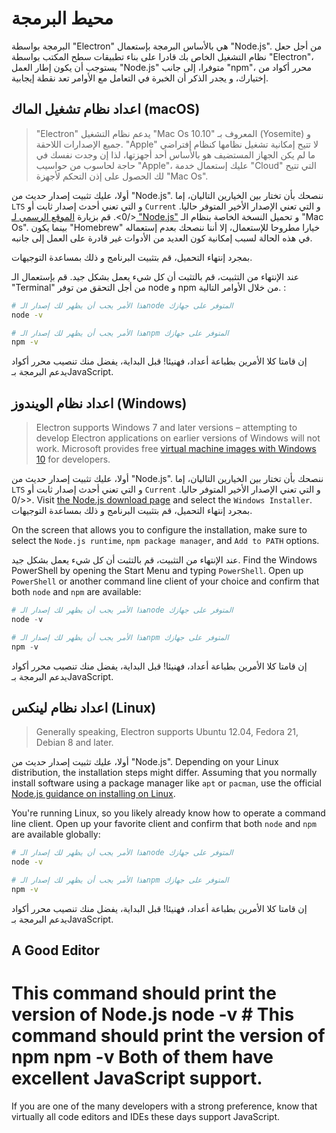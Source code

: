 # محيط البرمجة

البرمجة بواسطة "Electron" هي بالأساس البرمجة بإستعمال "Node.js". من أجل حعل نظام التشغيل الخاص بك قادرا على بناء تطبيقات سطح المكتب بواسطة "Electron"، يستوجب أن يكون إطار العمل "Node.js" متوفرا، إلى جانب "npm"، محرر أكواد من إختيارك، و يجدر الذكر أن الخبرة في التعامل مع الأوامر تعد نقطة إيجابية.

## اعداد نظام تشغيل الماك (macOS)

> "Electron" يدعم نظام التشغيل "Mac Os 10.10" المعروف بـ (Yosemite) و جميع الإصدارات اللاحقة. "Apple" لا تتيح إمكانية تشغيل نظامها كنظام إفتراضي ما لم يكن الجهاز المستضيف هو بالأساس أحد أجهزتها، لذا إن وجدت نفسك في حاجة لحاسوب من حواسيب "Apple"، عليك إستعمال خدمة "Cloud" التي تتيح لك الحصول على إذن التحكم لأجهزة "Mac Os".

أولا، عليك تثبيت إصدار حديث من "Node.js". ننصحك بأن تختار بين الخيارين التاليان، إما `LTS` و التي تعني أحدث إصدار ثابت أو `Current` و التي تعني الإصدار الأخير المتوفر حاليا.</0>. قم بزيارة [الموقع الرسمي لـ "Node.js"](https://nodejs.org/en/download/) و تحميل النسخة الخاصة بنظام الـ "Mac Os". بينما يكون "Homebrew" خيارا مطروحا للإستعمال، إلا أننا ننصحك بعدم إستعماله في هذه الحالة لسبب إمكانية كون العديد من الأدوات غير قادرة على العمل إلى جانبه.

بمجرد إنتهاء التحميل، قم بتثبيت البرنامج و ذلك بمساعدة التوجيهات.

عند الإنتهاء من التثبيت، قم بالتثبت أن كل شيء يعمل بشكل جيد. قم بإستعمال الـ "Terminal" من أجل التحقق من توفر node و npm من خلال الأوامر التالية. :

```sh
# هذا الأمر يجب أن يظهر لك إصدار الـnode المتوفر على جهازك
node -v

# هذا الأمر يجب أن يظهر لك إصدار الـnpm المتوفر على جهازك
npm -v
```

إن قامتا كلا الأمرين بطباعة أعداد، فهنيئا! قبل البداية، يفضل منك تنصيب محرر أكواد يدعم البرمجة بـJavaScript.

## اعداد نظام الويندوز (Windows)

> Electron supports Windows 7 and later versions – attempting to develop Electron applications on earlier versions of Windows will not work. Microsoft provides free [virtual machine images with Windows 10](https://developer.microsoft.com/en-us/windows/downloads/virtual-machines) for developers.

أولا، عليك تثبيت إصدار حديث من "Node.js". ننصحك بأن تختار بين الخيارين التاليان، إما `LTS` و التي تعني أحدث إصدار ثابت أو `Current` و التي تعني الإصدار الأخير المتوفر حاليا.</0>. Visit [the Node.js download page](https://nodejs.org/en/download/) and select the `Windows Installer`. بمجرد إنتهاء التحميل، قم بتثبيت البرنامج و ذلك بمساعدة التوجيهات.

On the screen that allows you to configure the installation, make sure to select the `Node.js runtime`, `npm package manager`, and `Add to PATH` options.

عند الإنتهاء من التثبيت، قم بالتثبت أن كل شيء يعمل بشكل جيد. Find the Windows PowerShell by opening the Start Menu and typing `PowerShell`. Open up `PowerShell` or another command line client of your choice and confirm that both `node` and `npm` are available:

```powershell
# هذا الأمر يجب أن يظهر لك إصدار الـnode المتوفر على جهازك
node -v

# هذا الأمر يجب أن يظهر لك إصدار الـnpm المتوفر على جهازك
npm -v
```

إن قامتا كلا الأمرين بطباعة أعداد، فهنيئا! قبل البداية، يفضل منك تنصيب محرر أكواد يدعم البرمجة بـJavaScript.

## اعداد نظام لينكس (Linux)

> Generally speaking, Electron supports Ubuntu 12.04, Fedora 21, Debian 8 and later.

أولا، عليك تثبيت إصدار حديث من "Node.js". Depending on your Linux distribution, the installation steps might differ. Assuming that you normally install software using a package manager like `apt` or `pacman`, use the official [Node.js guidance on installing on Linux](https://nodejs.org/en/download/package-manager/).

You're running Linux, so you likely already know how to operate a command line client. Open up your favorite client and confirm that both `node` and `npm` are available globally:

```sh
# هذا الأمر يجب أن يظهر لك إصدار الـnode المتوفر على جهازك
node -v

# هذا الأمر يجب أن يظهر لك إصدار الـnpm المتوفر على جهازك
npm -v
```

إن قامتا كلا الأمرين بطباعة أعداد، فهنيئا! قبل البداية، يفضل منك تنصيب محرر أكواد يدعم البرمجة بـJavaScript.

## A Good Editor

# This command should print the version of Node.js node -v # This command should print the version of npm npm -v Both of them have excellent JavaScript support.

If you are one of the many developers with a strong preference, know that virtually all code editors and IDEs these days support JavaScript.
